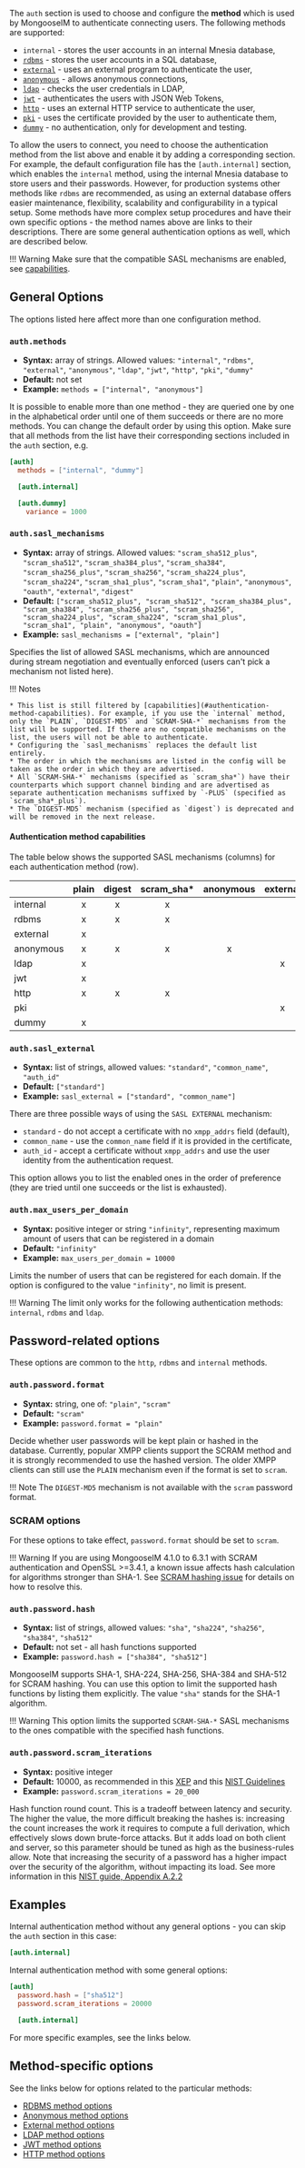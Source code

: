 The `auth` section is used to choose and configure the **method** which is used by MongooseIM to authenticate connecting users.
The following methods are supported:

* `internal` - stores the user accounts in an internal Mnesia database,
* [`rdbms`](../authentication-methods/rdbms.md) - stores the user accounts in a SQL database,
* [`external`](../authentication-methods/external.md) - uses an external program to authenticate the user,
* [`anonymous`](../authentication-methods/anonymous.md) - allows anonymous connections,
* [`ldap`](../authentication-methods/ldap.md) - checks the user credentials in LDAP,
* [`jwt`](../authentication-methods/jwt.md) - authenticates the users with JSON Web Tokens,
* [`http`](../authentication-methods/http.md) - uses an external HTTP service to authenticate the user,
* [`pki`](../authentication-methods/pki.md) - uses the certificate provided by the user to authenticate them,
* [`dummy`](../authentication-methods/dummy.md) - no authentication, only for development and testing.

To allow the users to connect, you need to choose the authentication method from the list above and enable it by adding a corresponding section. For example, the default configuration file has the `[auth.internal]` section, which enables the `internal` method, using the internal Mnesia database to store users and their passwords. However, for production systems other methods like `rdbms` are recommended, as using an external database offers easier maintenance, flexibility, scalability and configurability in a typical setup. Some methods have more complex setup procedures and have their own specific options - the method names above are links to their descriptions. There are some general authentication options as well, which are described below.

!!! Warning
    Make sure that the compatible SASL mechanisms are enabled, see [capabilities](#authentication-method-capabilities).

## General Options

The options listed here affect more than one configuration method.

### `auth.methods`
* **Syntax:** array of strings. Allowed values: `"internal"`, `"rdbms"`, `"external"`, `"anonymous"`, `"ldap"`, `"jwt"`, `"http"`, `"pki"`, `"dummy"`
* **Default:** not set
* **Example:** `methods = ["internal", "anonymous"]`

It is possible to enable more than one method - they are queried one by one in the alphabetical order until one of them succeeds or there are no more methods. You can change the default order by using this option. Make sure that all methods from the list have their corresponding sections included in the `auth` section, e.g.

```toml
[auth]
  methods = ["internal", "dummy"]

  [auth.internal]

  [auth.dummy]
    variance = 1000
```

### `auth.sasl_mechanisms`
* **Syntax:** array of strings. Allowed values: `"scram_sha512_plus"`, `"scram_sha512"`, `"scram_sha384_plus"`, `"scram_sha384"`, `"scram_sha256_plus"`, `"scram_sha256"`, `"scram_sha224_plus"`, `"scram_sha224"`, `"scram_sha1_plus"`, `"scram_sha1"`, `"plain"`, `"anonymous"`, `"oauth"`, `"external"`, `"digest"`
* **Default:** `["scram_sha512_plus", "scram_sha512", "scram_sha384_plus", "scram_sha384", "scram_sha256_plus", "scram_sha256", "scram_sha224_plus", "scram_sha224", "scram_sha1_plus", "scram_sha1", "plain", "anonymous", "oauth"]`
* **Example:** `sasl_mechanisms = ["external", "plain"]`

Specifies the list of allowed SASL mechanisms, which are announced during stream negotiation and eventually enforced (users can't pick a mechanism not listed here).

!!! Notes

    * This list is still filtered by [capabilities](#authentication-method-capabilities). For example, if you use the `internal` method, only the `PLAIN`, `DIGEST-MD5` and `SCRAM-SHA-*` mechanisms from the list will be supported. If there are no compatible mechanisms on the list, the users will not be able to authenticate.
    * Configuring the `sasl_mechanisms` replaces the default list entirely.
    * The order in which the mechanisms are listed in the config will be taken as the order in which they are advertised.
    * All `SCRAM-SHA-*` mechanisms (specified as `scram_sha*`) have their counterparts which support channel binding and are advertised as separate authentication mechanisms suffixed by `-PLUS` (specified as `scram_sha*_plus`).
    * The `DIGEST-MD5` mechanism (specified as `digest`) is deprecated and will be removed in the next release.

#### Authentication method capabilities

The table below shows the supported SASL mechanisms (columns) for each authentication method (row).

|                   | plain | digest | scram_sha* | anonymous | external |
|-------------------|:-----:|:------:|:----------:|:---------:|:--------:|
| internal          |   x   |   x    |     x      |           |          |
| rdbms             |   x   |   x    |     x      |           |          |
| external          |   x   |        |            |           |          |
| anonymous         |   x   |   x    |     x      |     x     |          |
| ldap              |   x   |        |            |           |    x     |
| jwt               |   x   |        |            |           |          |
| http              |   x   |   x    |     x      |           |          |
| pki               |       |        |            |           |    x     |
| dummy             |   x   |        |            |           |          |

### `auth.sasl_external`
* **Syntax:** list of strings, allowed values: `"standard"`, `"common_name"`, `"auth_id"`
* **Default:** `["standard"]`
* **Example:** `sasl_external = ["standard", "common_name"]`

There are three possible ways of using the `SASL EXTERNAL` mechanism:

* `standard` - do not accept a certificate with no `xmpp_addrs` field (default),
* `common_name` - use the `common_name` field if it is provided in the certificate,
* `auth_id` - accept a certificate without `xmpp_addrs` and use the user identity from the authentication request.

This option allows you to list the enabled ones in the order of preference (they are tried until one succeeds or the list is exhausted).

### `auth.max_users_per_domain`
* **Syntax:** positive integer or string `"infinity"`, representing maximum amount of users that can be registered in a domain
* **Default:** `"infinity"`
* **Example:** `max_users_per_domain = 10000`

Limits the number of users that can be registered for each domain. If the option is configured to the value `"infinity"`, no limit is present.

!!! Warning
    The limit only works for the following authentication methods: `internal`, `rdbms` and `ldap`.

## Password-related options

These options are common to the `http`, `rdbms` and `internal` methods.

### `auth.password.format`
* **Syntax:** string, one of: `"plain"`, `"scram"`
* **Default:** `"scram"`
* **Example:** `password.format = "plain"`

Decide whether user passwords will be kept plain or hashed in the database.
Currently, popular XMPP clients support the SCRAM method and it is strongly recommended to use the hashed version.
The older XMPP clients can still use the `PLAIN` mechanism even if the format is set to `scram`.

!!! Note
    The `DIGEST-MD5` mechanism is not available with the `scram` password format.

### SCRAM options

For these options to take effect, `password.format` should be set to `scram`.

!!! Warning
    If you are using MongooseIM 4.1.0 to 6.3.1 with SCRAM authentication and OpenSSL >=3.4.1, a known issue affects hash calculation for algorithms stronger than SHA-1.
    See [SCRAM hashing issue](../developers-guide/SCRAM-serialization.md#scram-hash-calculation-issue-in-mongooseim-410631) for details on how to resolve this.

### `auth.password.hash`
* **Syntax:** list of strings, allowed values: `"sha"`, `"sha224"`, `"sha256"`, `"sha384"`, `"sha512"`
* **Default:** not set - all hash functions supported
* **Example:** `password.hash = ["sha384", "sha512"]`

MongooseIM supports SHA-1, SHA-224, SHA-256, SHA-384 and SHA-512 for SCRAM hashing.
You can use this option to limit the supported hash functions by listing them explicitly.
The value `"sha"` stands for the SHA-1 algorithm.

!!! Warning
    This option limits the supported `SCRAM-SHA-*` SASL mechanisms to the ones compatible with the specified hash functions.

### `auth.password.scram_iterations`
* **Syntax:** positive integer
* **Default:** 10000, as recommended in this [XEP](https://xmpp.org/extensions/xep-0438.html#pbkdf2) and this [NIST Guidelines](https://pages.nist.gov/800-63-3/sp800-63b.html#sec5)
* **Example:** `password.scram_iterations = 20_000`

Hash function round count.
This is a tradeoff between latency and security.
The higher the value, the more difficult breaking the hashes is: increasing the count increases the work it requires to compute a full derivation, which effectively slows down brute-force attacks.
But it adds load on both client and server, so this parameter should be tuned as high as the business-rules allow.
Note that increasing the security of a password has a higher impact over the security of the algorithm, without impacting its load.
See more information in this [NIST guide, Appendix A.2.2](https://csrc.nist.gov/publications/detail/sp/800-132/final)

## Examples

Internal authentication method without any general options - you can skip the `auth` section in this case:

```toml
[auth.internal]
```

Internal authentication method with some general options:

```toml
[auth]
  password.hash = ["sha512"]
  password.scram_iterations = 20000

  [auth.internal]
```

For more specific examples, see the links below.

## Method-specific options

See the links below for options related to the particular methods:

* [RDBMS method options](../authentication-methods/rdbms.md#configuration-options)
* [Anonymous method options](../authentication-methods/anonymous.md#configuration-options)
* [External method options](../authentication-methods/external.md#configuration-options)
* [LDAP method options](../authentication-methods/ldap.md#configuration-options)
* [JWT method options](../authentication-methods/jwt.md#configuration-options)
* [HTTP method options](../authentication-methods/http.md#configuration-options)
